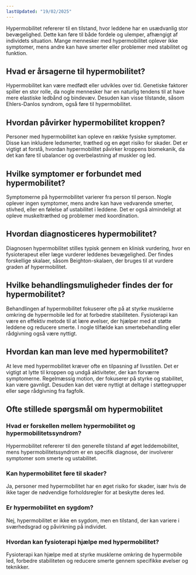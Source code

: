```yaml
---
lastUpdated: "19/02/2025"
---
```


Hypermobilitet refererer til en tilstand, hvor leddene har en usædvanlig stor bevægelighed. Dette kan føre til både fordele og ulemper, afhængigt af individets situation. Mange mennesker med hypermobilitet oplever ikke symptomer, mens andre kan have smerter eller problemer med stabilitet og funktion.

## Hvad er årsagerne til hypermobilitet?

Hypermobilitet kan være medfødt eller udvikles over tid. Genetiske faktorer spiller en stor rolle, da nogle mennesker har en naturlig tendens til at have mere elastiske ledbånd og bindevæv. Desuden kan visse tilstande, såsom Ehlers-Danlos syndrom, også føre til hypermobilitet.

## Hvordan påvirker hypermobilitet kroppen?

Personer med hypermobilitet kan opleve en række fysiske symptomer. Disse kan inkludere ledsmerter, træthed og en øget risiko for skader. Det er vigtigt at forstå, hvordan hypermobilitet påvirker kroppens biomekanik, da det kan føre til ubalancer og overbelastning af muskler og led.

## Hvilke symptomer er forbundet med hypermobilitet?

Symptomerne på hypermobilitet varierer fra person til person. Nogle oplever ingen symptomer, mens andre kan have vedvarende smerter, stivhed, eller en følelse af ustabilitet i leddene. Det er også almindeligt at opleve muskeltræthed og problemer med koordination.

## Hvordan diagnosticeres hypermobilitet?

Diagnosen hypermobilitet stilles typisk gennem en klinisk vurdering, hvor en fysioterapeut eller læge vurderer leddenes bevægelighed. Der findes forskellige skalaer, såsom Beighton-skalaen, der bruges til at vurdere graden af hypermobilitet.

## Hvilke behandlingsmuligheder findes der for hypermobilitet?

Behandlingen af hypermobilitet fokuserer ofte på at styrke musklerne omkring de hypermobile led for at forbedre stabiliteten. Fysioterapi kan være en effektiv metode til at lære øvelser, der hjælper med at støtte leddene og reducere smerte. I nogle tilfælde kan smertebehandling eller rådgivning også være nyttigt.

## Hvordan kan man leve med hypermobilitet?

At leve med hypermobilitet kræver ofte en tilpasning af livsstilen. Det er vigtigt at lytte til kroppen og undgå aktiviteter, der kan forværre symptomerne. Regelmæssig motion, der fokuserer på styrke og stabilitet, kan være gavnligt. Desuden kan det være nyttigt at deltage i støttegrupper eller søge rådgivning fra fagfolk.

## Ofte stillede spørgsmål om hypermobilitet

### Hvad er forskellen mellem hypermobilitet og hypermobilitetssyndrom?

Hypermobilitet refererer til den generelle tilstand af øget leddemobilitet, mens hypermobilitetssyndrom er en specifik diagnose, der involverer symptomer som smerte og ustabilitet.

### Kan hypermobilitet føre til skader?

Ja, personer med hypermobilitet har en øget risiko for skader, især hvis de ikke tager de nødvendige forholdsregler for at beskytte deres led.

### Er hypermobilitet en sygdom?

Nej, hypermobilitet er ikke en sygdom, men en tilstand, der kan variere i sværhedsgrad og påvirkning på individet.

### Hvordan kan fysioterapi hjælpe med hypermobilitet?

Fysioterapi kan hjælpe med at styrke musklerne omkring de hypermobile led, forbedre stabiliteten og reducere smerte gennem specifikke øvelser og teknikker.
